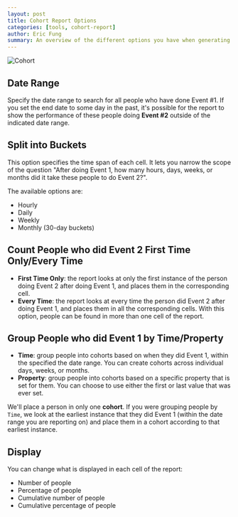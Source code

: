 ```yaml
---
layout: post
title: Cohort Report Options
categories: [tools, cohort-report]
author: Eric Fung
summary: An overview of the different options you have when generating cohort reports.
---
```

![Cohort][cohort]

## Date Range

Specify the date range to search for all people who have done Event #1. If you set the end date to some day in the past, it's possible for the report to show the performance of these people doing __Event #2__ outside of the indicated date range.

## Split into Buckets

This option specifies the time span of each cell. It lets you narrow the scope of the question "After doing Event 1, how many hours, days, weeks, or months did it take these people to do Event 2?".

The available options are:

* Hourly
* Daily
* Weekly
* Monthly (30-day buckets)

## Count People who did Event 2 First Time Only/Every Time

* __First Time Only__: the report looks at only the first instance of the person doing Event 2 after doing Event 1, and places them in the corresponding cell.
* __Every Time__: the report looks at every time the person did Event 2 after doing Event 1, and places them in all the corresponding cells. With this option, people can be found in more than one cell of the report.

## Group People who did Event 1 by Time/Property

* __Time__: group people into cohorts based on when they did Event 1, within the specified the date range. You can create cohorts across individual days, weeks, or months.
* __Property__: group people into cohorts based on a specific property that is set for them. You can choose to use either the first or last value that was ever set.

We'll place a person in only one __cohort__. If you were grouping people by `Time`, we look at the earliest instance that they did Event 1 (within the date range you are reporting on) and place them in a cohort according to that earliest instance.

## Display

You can change what is displayed in each cell of the report:

* Number of people
* Percentage of people
* Cumulative number of people
* Cumulative percentage of people

[cohort]: https://s3.amazonaws.com/kissmetrics-support-files/assets/tools/cohort-report/cohort.png